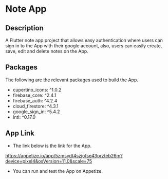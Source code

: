 # Note App 

## Description 
A Flutter note app project that allows easy authentication where users can sign in to the App with their google account, 
also, users can easily create, save, edit and delete notes on the App.

## Packages 
The following are the relevant packages used to build the App.

- cupertino_icons: ^1.0.2
- firebase_core: ^2.4.1
- firebase_auth: ^4.2.4
- cloud_firestore: ^4.3.1
- google_sign_in: ^5.4.2
- intl: ^0.17.0

## App Link 
- The link below is the link for the App.

https://appetize.io/app/5zmsydt4szjofse43przteb26m?device=pixel4&osVersion=11.0&scale=75
- You can run and test the App on Appetize.
